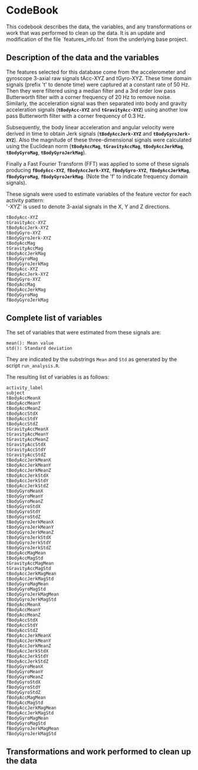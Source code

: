 # CodeBook
This codebook describes the data, the variables, and any transformations or work that was performed to clean up the data. It is an update and modification of the file ´features_info.txt` from the underlying base project.

## Description of the data and the variables
The features selected for this database come from the accelerometer and gyroscope 3-axial raw signals tAcc-XYZ and tGyro-XYZ. These time domain signals (prefix 't' to denote time) were captured at a constant rate of 50 Hz. Then they were filtered using a median filter and a 3rd order low pass Butterworth filter with a corner frequency of 20 Hz to remove noise. Similarly, the acceleration signal was then separated into body and gravity acceleration signals (**`tBodyAcc-XYZ`** and **`tGravityAcc-XYZ`**) using another low pass Butterworth filter with a corner frequency of 0.3 Hz. 

Subsequently, the body linear acceleration and angular velocity were derived in time to obtain Jerk signals (**`tBodyAccJerk-XYZ`** and **`tBodyGyroJerk-XYZ`**). Also the magnitude of these three-dimensional signals were calculated using the Euclidean norm (**`tBodyAccMag`**, **`tGravityAccMag`**, **`tBodyAccJerkMag`**, **`tBodyGyroMag`**, **`tBodyGyroJerkMag`**). 

Finally a Fast Fourier Transform (FFT) was applied to some of these signals producing **`fBodyAcc-XYZ`**, **`fBodyAccJerk-XYZ`**, **`fBodyGyro-XYZ`**, **`fBodyAccJerkMag`**, **`fBodyGyroMag`**, **`fBodyGyroJerkMag`**. (Note the 'f' to indicate frequency domain signals). 

These signals were used to estimate variables of the feature vector for each activity pattern:  
'-XYZ' is used to denote 3-axial signals in the X, Y and Z directions.
  
```
tBodyAcc-XYZ  
tGravityAcc-XYZ  
tBodyAccJerk-XYZ  
tBodyGyro-XYZ  
tBodyGyroJerk-XYZ  
tBodyAccMag  
tGravityAccMag
tBodyAccJerkMag
tBodyGyroMag
tBodyGyroJerkMag
fBodyAcc-XYZ
fBodyAccJerk-XYZ
fBodyGyro-XYZ
fBodyAccMag
fBodyAccJerkMag
fBodyGyroMag
fBodyGyroJerkMag
```

## Complete list of variables
The set of variables that were estimated from these signals are: 
```
mean(): Mean value
std(): Standard deviation
```
They are indicated by the substrings `Mean` and `Std` as generated by the script `run_analysis.R`.

The resulting list of variables is as follows:

```
activity_label
subject
tBodyAccMeanX
tBodyAccMeanY
tBodyAccMeanZ
tBodyAccStdX
tBodyAccStdY
tBodyAccStdZ
tGravityAccMeanX
tGravityAccMeanY
tGravityAccMeanZ
tGravityAccStdX
tGravityAccStdY
tGravityAccStdZ
tBodyAccJerkMeanX
tBodyAccJerkMeanY
tBodyAccJerkMeanZ
tBodyAccJerkStdX
tBodyAccJerkStdY
tBodyAccJerkStdZ
tBodyGyroMeanX
tBodyGyroMeanY
tBodyGyroMeanZ
tBodyGyroStdX
tBodyGyroStdY
tBodyGyroStdZ
tBodyGyroJerkMeanX
tBodyGyroJerkMeanY
tBodyGyroJerkMeanZ
tBodyGyroJerkStdX
tBodyGyroJerkStdY
tBodyGyroJerkStdZ
tBodyAccMagMean
tBodyAccMagStd
tGravityAccMagMean
tGravityAccMagStd
tBodyAccJerkMagMean
tBodyAccJerkMagStd
tBodyGyroMagMean
tBodyGyroMagStd
tBodyGyroJerkMagMean
tBodyGyroJerkMagStd
fBodyAccMeanX
fBodyAccMeanY
fBodyAccMeanZ
fBodyAccStdX
fBodyAccStdY
fBodyAccStdZ
fBodyAccJerkMeanX
fBodyAccJerkMeanY
fBodyAccJerkMeanZ
fBodyAccJerkStdX
fBodyAccJerkStdY
fBodyAccJerkStdZ
fBodyGyroMeanX
fBodyGyroMeanY
fBodyGyroMeanZ
fBodyGyroStdX
fBodyGyroStdY
fBodyGyroStdZ
fBodyAccMagMean
fBodyAccMagStd
fBodyAccJerkMagMean
fBodyAccJerkMagStd
fBodyGyroMagMean
fBodyGyroMagStd
fBodyGyroJerkMagMean
fBodyGyroJerkMagStd
```

## Transformations and work performed to clean up the data
